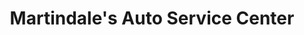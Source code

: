 ---
title: "Martindale's Auto Service Center"
url: /cape-may-court-hous/martindales-auto-service-center/
shop: car repair
---
